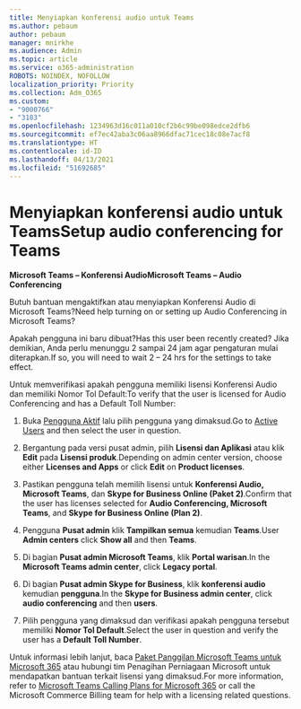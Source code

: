 ```yaml
---
title: Menyiapkan konferensi audio untuk Teams
ms.author: pebaum
author: pebaum
manager: mnirkhe
ms.audience: Admin
ms.topic: article
ms.service: o365-administration
ROBOTS: NOINDEX, NOFOLLOW
localization_priority: Priority
ms.collection: Adm_O365
ms.custom:
- "9000766"
- "3183"
ms.openlocfilehash: 1234963d16c011a010cf2b6c99be098edce2dfb6
ms.sourcegitcommit: ef7ec42aba3c06aa8966dfac71cec18c08e7acf8
ms.translationtype: HT
ms.contentlocale: id-ID
ms.lasthandoff: 04/13/2021
ms.locfileid: "51692685"
---
```

# <a name="setup-audio-conferencing-for-teams"></a><span data-ttu-id="633ab-102">Menyiapkan konferensi audio untuk Teams</span><span class="sxs-lookup"><span data-stu-id="633ab-102">Setup audio conferencing for Teams</span></span>

<span data-ttu-id="633ab-103">**Microsoft Teams – Konferensi Audio**</span><span class="sxs-lookup"><span data-stu-id="633ab-103">**Microsoft Teams – Audio Conferencing**</span></span>

<span data-ttu-id="633ab-104">Butuh bantuan mengaktifkan atau menyiapkan Konferensi Audio di Microsoft Teams?</span><span class="sxs-lookup"><span data-stu-id="633ab-104">Need help turning on or setting up Audio Conferencing in Microsoft Teams?</span></span>

<span data-ttu-id="633ab-105">Apakah pengguna ini baru dibuat?</span><span class="sxs-lookup"><span data-stu-id="633ab-105">Has this user been recently created?</span></span>  <span data-ttu-id="633ab-106">Jika demikian, Anda perlu menunggu 2 sampai 24 jam agar pengaturan mulai diterapkan.</span><span class="sxs-lookup"><span data-stu-id="633ab-106">If so, you will need to wait 2 – 24 hrs for the settings to take effect.</span></span>

<span data-ttu-id="633ab-107">Untuk memverifikasi apakah pengguna memiliki lisensi Konferensi Audio dan memiliki Nomor Tol Default:</span><span class="sxs-lookup"><span data-stu-id="633ab-107">To verify that the user is licensed for Audio Conferencing and has a Default Toll Number:</span></span>

1. <span data-ttu-id="633ab-108">Buka [Pengguna Aktif](https://admin.microsoft.com/Adminportal/Home?source=applauncher#/users) lalu pilih pengguna yang dimaksud.</span><span class="sxs-lookup"><span data-stu-id="633ab-108">Go to [Active Users](https://admin.microsoft.com/Adminportal/Home?source=applauncher#/users) and then select the user in question.</span></span>

2. <span data-ttu-id="633ab-109">Bergantung pada versi pusat admin, pilih **Lisensi dan Aplikasi** atau klik **Edit** pada **Lisensi produk**.</span><span class="sxs-lookup"><span data-stu-id="633ab-109">Depending on admin center version, choose either **Licenses and Apps** or click **Edit** on **Product licenses**.</span></span>

3. <span data-ttu-id="633ab-110">Pastikan pengguna telah memilih lisensi untuk **Konferensi Audio, Microsoft Teams**, dan **Skype for Business Online (Paket 2)**.</span><span class="sxs-lookup"><span data-stu-id="633ab-110">Confirm that the user has licenses selected for **Audio Conferencing, Microsoft Teams**, and **Skype for Business Online (Plan 2)**.</span></span>

4. <span data-ttu-id="633ab-111">Pengguna **Pusat admin** klik **Tampilkan semua** kemudian **Teams**.</span><span class="sxs-lookup"><span data-stu-id="633ab-111">User **Admin centers** click **Show all** and then **Teams**.</span></span>

5. <span data-ttu-id="633ab-112">Di bagian **Pusat admin Microsoft Teams**, klik **Portal warisan**.</span><span class="sxs-lookup"><span data-stu-id="633ab-112">In the **Microsoft Teams admin center**, click **Legacy portal**.</span></span>

6. <span data-ttu-id="633ab-113">Di bagian **Pusat admin Skype for Business**, klik **konferensi audio** kemudian **pengguna**.</span><span class="sxs-lookup"><span data-stu-id="633ab-113">In the **Skype for Business admin center**, click **audio conferencing** and then **users**.</span></span>

7. <span data-ttu-id="633ab-114">Pilih pengguna yang dimaksud dan verifikasi apakah pengguna tersebut memiliki **Nomor Tol Default**.</span><span class="sxs-lookup"><span data-stu-id="633ab-114">Select the user in question and verify the user has a **Default Toll Number**.</span></span>

<span data-ttu-id="633ab-115">Untuk informasi lebih lanjut, baca [Paket Panggilan Microsoft Teams untuk Microsoft 365](https://docs.microsoft.com/microsoftteams/calling-plans-for-office-365) atau hubungi tim Penagihan Perniagaan Microsoft untuk mendapatkan bantuan terkait lisensi yang dimaksud.</span><span class="sxs-lookup"><span data-stu-id="633ab-115">For more information, refer to [Microsoft Teams Calling Plans for Microsoft 365](https://docs.microsoft.com/microsoftteams/calling-plans-for-office-365) or call the Microsoft Commerce Billing team for help with a licensing related questions.</span></span>